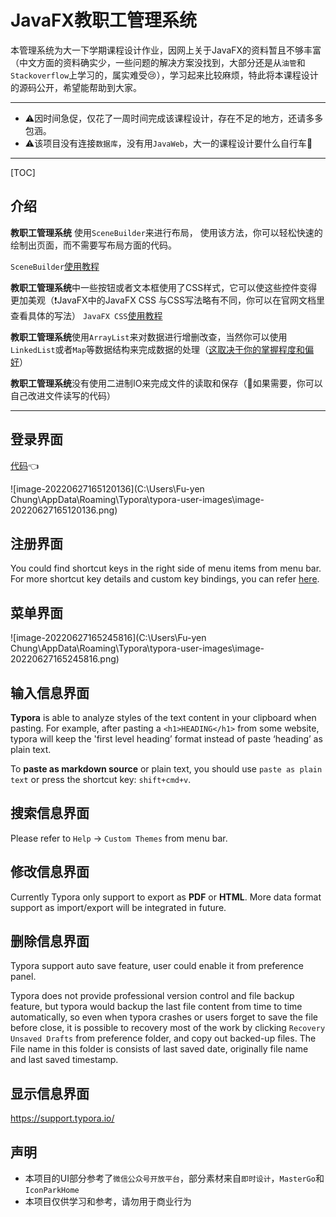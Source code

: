 # JavaFX教职工管理系统

本管理系统为大一下学期课程设计作业，因网上关于JavaFX的资料暂且不够丰富（中文方面的资料确实少，一些问题的解决方案没找到，大部分还是从`油管`和`Stackoverflow`上学习的，属实难受😢），学习起来比较麻烦，特此将本课程设计的源码公开，希望能帮助到大家。

------

- ⚠️因时间急促，仅花了一周时间完成该课程设计，存在不足的地方，还请多多包涵。
- ⚠️该项目没有连接`数据库`，没有用`JavaWeb`，大一的课程设计要什么自行车🤪

------

[TOC]

## 介绍

**教职工管理系统** 使用`SceneBuilder`来进行布局， 使用该方法，你可以轻松快速的绘制出页面，而不需要写布局方面的代码。

`SceneBuilder`[使用教程](https://www.bilibili.com/video/BV1Bi4y1u775?spm_id_from=333.337.search-card.all.click&vd_source=f5f279ce6eb5aec049d9d0f2e44d09c6)

**教职工管理系统**中一些按钮或者文本框使用了CSS样式，它可以使这些控件变得更加美观（❗JavaFX中的JavaFX CSS 与CSS写法略有不同，你可以在官网文档里查看具体的写法）
`JavaFX CSS`[使用教程](https://docs.oracle.com/javafx/2/api/javafx/scene/doc-files/cssref.html)

**教职工管理系统**使用`ArrayList`来对数据进行增删改查，当然你可以使用`LinkedList`或者`Map`等数据结构来完成数据的处理（<u>这取决于你的掌握程度和偏好</u>）

**教职工管理系统**没有使用二进制IO来完成文件的读取和保存（👀如果需要，你可以自己改进文件读写的代码）

****


## 登录界面

[代码](https://help.github.com/articles/github-flavored-markdown/)👈

![image-20220627165120136](C:\Users\Fu-yen Chung\AppData\Roaming\Typora\typora-user-images\image-20220627165120136.png)

## 注册界面

You could find shortcut keys in the right side of menu items from menu bar. For more shortcut key details and custom key bindings, you can refer [here](http://support.typora.io/Shortcut-Keys/).

## 菜单界面

![image-20220627165245816](C:\Users\Fu-yen Chung\AppData\Roaming\Typora\typora-user-images\image-20220627165245816.png)

## 输入信息界面

**Typora** is able to analyze styles of the text content in your clipboard when pasting. For example, after pasting a `<h1>HEADING</h1>` from some website, typora will keep the 'first level heading’ format instead of paste ‘heading’ as plain text. 

To **paste as markdown source** or plain text, you should use `paste as plain text` or press the shortcut key: `shift+cmd+v`.

## 搜索信息界面

Please refer to `Help` → `Custom Themes` from menu bar.

## 修改信息界面

Currently Typora only support to export as **PDF** or **HTML**. More data format support as import/export will be integrated in future.

## 删除信息界面

Typora support  auto save feature, user could enable it from preference panel. 

Typora does not provide professional version control and file backup feature, but typora would backup the last file content from time to time automatically, so even when typora crashes or users forget to save the file before close, it is possible to recovery most of the work by clicking `Recovery Unsaved Drafts` from preference folder, and copy out backed-up files. The File name in this folder is consists of last saved date, originally file name and last saved timestamp.

## 显示信息界面

<https://support.typora.io/>

## 声明

- 本项目的UI部分参考了`微信公众号开放平台`，部分素材来自`即时设计`，`MasterGo`和`IconParkHome`
- 本项目仅供学习和参考，请勿用于商业行为
